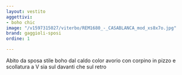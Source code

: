 ```yaml
---
layout: vestito
aggettivi:
- boho chic
image: "/v1597315027/viterbo/REM1680_-_CASABLANCA_mod_xs8x7o.jpg"
brand: gaggioli-sposi
ordine: 1

---
```

Abito da sposa stile boho dal caldo color avorio con corpino in pizzo e scollatura a V sia sul davanti che sul retro